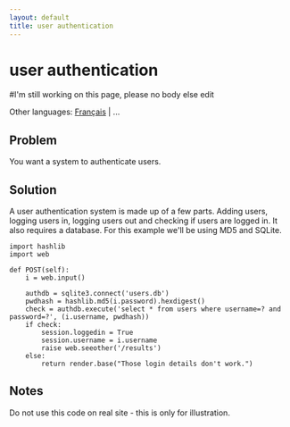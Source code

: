 ```yaml
---
layout: default
title: user authentication
---
```


# user authentication

#I'm still working on this page, please no body else edit

Other languages: [Français](/userauth.fr) | ...

## Problem

You want a system to authenticate users.

## Solution

A user authentication system is made up of a few parts. Adding users, logging users in, logging users out and checking if users are logged in. It also requires a database. For this example we'll be using MD5 and SQLite.

```
import hashlib
import web

def POST(self):
    i = web.input()

    authdb = sqlite3.connect('users.db')
    pwdhash = hashlib.md5(i.password).hexdigest()
    check = authdb.execute('select * from users where username=? and password=?', (i.username, pwdhash))
    if check:
        session.loggedin = True
        session.username = i.username
        raise web.seeother('/results')
    else:
        return render.base("Those login details don't work.")
```

## Notes

Do not use this code on real site - this is only for illustration.
